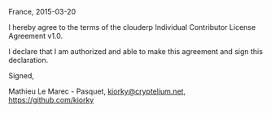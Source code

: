 France, 2015-03-20

I hereby agree to the terms of the clouderp Individual Contributor License
Agreement v1.0.

I declare that I am authorized and able to make this agreement and sign this
declaration.

Signed,

Mathieu Le Marec - Pasquet, kiorky@cryptelium.net, https://github.com/kiorky
